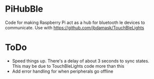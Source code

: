 # PiHubBle
Code for making Raspberry Pi act as a hub for bluetooth le devices to communicate. Use with https://github.com/jbdamask/TouchBleLights

# ToDo
* Speed things up. There's a delay of about 3 seconds to sync states. This may be due to TouchBleLights code more than this
* Add error handling for when peripherals go offline
